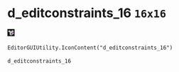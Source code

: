 # d_editconstraints_16 `16x16`
<img src="/img/d_editconstraints_16.png" width=16 height=16>

``` CSharp
EditorGUIUtility.IconContent("d_editconstraints_16")
```
```
d_editconstraints_16
```
